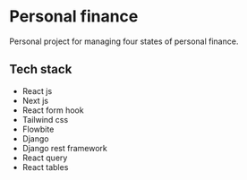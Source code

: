 # Personal finance

Personal project for managing four states of personal finance.


## Tech stack
- React js
- Next js
- React form hook
- Tailwind css
- Flowbite
- Django
- Django rest framework
- React query
- React tables
